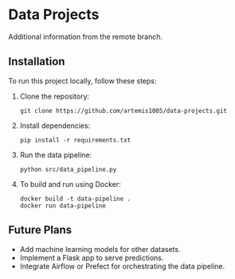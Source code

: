 ﻿# Data Projects
Additional information from the remote branch.

## Installation
To run this project locally, follow these steps:

1. Clone the repository:
    ```
    git clone https://github.com/artemis1005/data-projects.git
    ```

2. Install dependencies:
    ```
    pip install -r requirements.txt
    ```

3. Run the data pipeline:
    ```
    python src/data_pipeline.py
    ```

4. To build and run using Docker:
    ```
    docker build -t data-pipeline .
    docker run data-pipeline
    ```

## Future Plans
- Add machine learning models for other datasets.
- Implement a Flask app to serve predictions.
- Integrate Airflow or Prefect for orchestrating the data pipeline.
